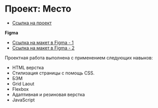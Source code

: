 # Проект: Место


* [Ссылка на проект](https://towak0714.github.io/revin-mesto/)

**Figma**

* [Ссылка на макет в Figma - 1](https://www.figma.com/file/2cn9N9jSkmxD84oJik7xL7/JavaScript.-Sprint-4?node-id=0%3A1)
* [Ссылка на макет в Figma - 2](https://www.figma.com/file/bjyvbKKJN2naO0ucURl2Z0/JavaScript.-Sprint-5?node-id=0%3A1)

Проектная работа выполнена с применением следующих навыков:

* HTML верстка
* Стилизация страницы с помощь CSS.
* БЭМ
* Grid Laout
* Flexbox
* Адаптивная и резиновая верстка
* JavaScript
